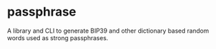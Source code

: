 # passphrase
A library and CLI to generate BIP39 and other dictionary based random words used as strong passphrases.
